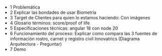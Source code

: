 - 1 Problemática
- 2 Explicar las bondades de usar Biometría
- 3 Target de Clientes para quien lo estamos haciendo: Con imágenes
- 4 Glosario términos: score/proof of life
- 5 Especificaciones técnicas: angular 18 con node 20
- 6 Funcionamiento del proceso: Explicar como compara las 3 fuentes de información rostro, carnet y registro civil Innovatrics (Diagrama Arquitectura - Preguntar)
- 7 Demo